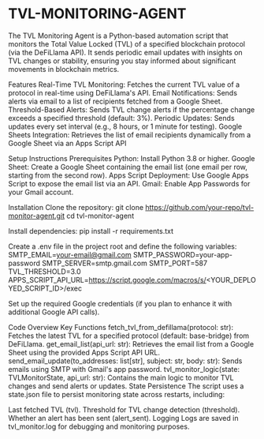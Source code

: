# TVL-MONITORING-AGENT
The TVL Monitoring Agent is a Python-based automation script that monitors the Total Value Locked (TVL) of a specified blockchain protocol (via the DeFiLlama API). It sends periodic email updates with insights on TVL changes or stability, ensuring you stay informed about significant movements in blockchain metrics.


Features
Real-Time TVL Monitoring: Fetches the current TVL value of a protocol in real-time using DeFiLlama's API.
Email Notifications: Sends alerts via email to a list of recipients fetched from a Google Sheet.
Threshold-Based Alerts: Sends TVL change alerts if the percentage change exceeds a specified threshold (default: 3%).
Periodic Updates: Sends updates every set interval (e.g., 8 hours, or 1 minute for testing).
Google Sheets Integration: Retrieves the list of email recipients dynamically from a Google Sheet via an Apps Script API


Setup Instructions
Prerequisites
Python: Install Python 3.8 or higher.
Google Sheet: Create a Google Sheet containing the email list (one email per row, starting from the second row).
Apps Script Deployment:
Use Google Apps Script to expose the email list via an API.
Gmail: Enable App Passwords for your Gmail account.


Installation
Clone the repository:
git clone https://github.com/your-repo/tvl-monitor-agent.git
cd tvl-monitor-agent

Install dependencies:
pip install -r requirements.txt

Create a .env file in the project root and define the following variables:
SMTP_EMAIL=your-email@gmail.com
SMTP_PASSWORD=your-app-password
SMTP_SERVER=smtp.gmail.com
SMTP_PORT=587
TVL_THRESHOLD=3.0
APPS_SCRIPT_API_URL=https://script.google.com/macros/s/<YOUR_DEPLOYED_SCRIPT_ID>/exec

Set up the required Google credentials (if you plan to enhance it with additional Google API calls).

Code Overview
Key Functions
fetch_tvl_from_defillama(protocol: str): Fetches the latest TVL for a specified protocol (default: base-bridge) from DeFiLlama.
get_email_list(api_url: str): Retrieves the email list from a Google Sheet using the provided Apps Script API URL.
send_email_update(to_addresses: list[str], subject: str, body: str): Sends emails using SMTP with Gmail's app password.
tvl_monitor_logic(state: TVLMonitorState, api_url: str): Contains the main logic to monitor TVL changes and send alerts or updates.
State Persistence
The script uses a state.json file to persist monitoring state across restarts, including:

Last fetched TVL (tvl).
Threshold for TVL change detection (threshold).
Whether an alert has been sent (alert_sent).
Logging
Logs are saved in tvl_monitor.log for debugging and monitoring purposes.





